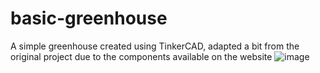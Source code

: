 # basic-greenhouse
A simple greenhouse created using TinkerCAD, adapted a bit from the original project due to the components available on the website
![image](https://user-images.githubusercontent.com/102702376/171334783-79cf059f-7dd4-4d23-81ab-2a3d08ee2fc8.png)

